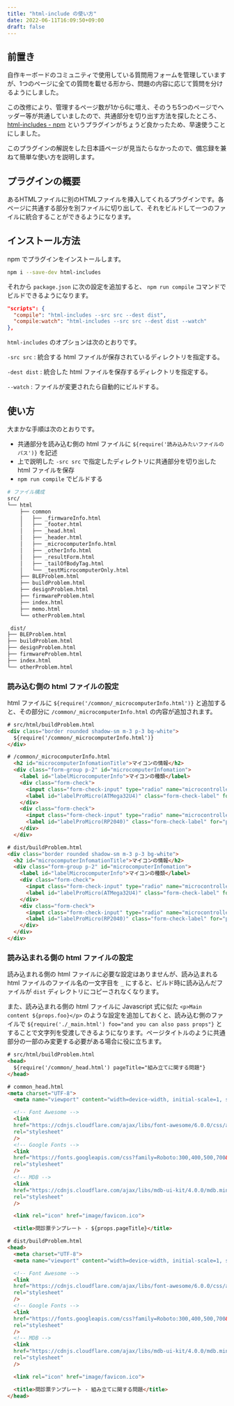 ```yaml
---
title: "html-include の使い方"
date: 2022-06-11T16:09:50+09:00
draft: false
---
```


## 前置き

自作キーボードのコミュニティで使用している質問用フォームを管理していますが、1つのページに全ての質問を載せる形から、問題の内容に応じて質問を分けるようにしました。

この改修により、管理するページ数が1から6に増え、そのうち5つのページでヘッダー等が共通していましたので、共通部分を切り出す方法を探したところ、[html-includes - npm](https://www.npmjs.com/package/html-includes) というプラグインがちょうど良かったため、早速使うことにしました。

このプラグインの解説をした日本語ページが見当たらなかったので、備忘録を兼ねて簡単な使い方を説明します。

## プラグインの概要

あるHTMLファイルに別のHTMLファイルを挿入してくれるプラグインです。各ページに共通する部分を別ファイルに切り出して、それをビルドして一つのファイルに統合することができるようになります。


## インストール方法

npm でプラグインをインストールします。

```bash
npm i --save-dev html-includes
```

それから `package.json` に次の設定を追加すると、 `npm run compile` コマンドでビルドできるようになります。

```json
"scripts": {
  "compile": "html-includes --src src --dest dist",
  "compile:watch": "html-includes --src src --dest dist --watch"
},
```

`html-includes` のオプションは次のとおりです。

`-src src`
: 統合する html ファイルが保存されているディレクトリを指定する。

`-dest dist`
: 統合した html ファイルを保存するディレクトリを指定する。

`--watch`
: ファイルが変更されたら自動的にビルドする。

## 使い方

大まかな手順は次のとおりです。

- 共通部分を読み込む側の html ファイルに `${require('読み込みたいファイルのパス')}` を記述
- 上で説明した `-src src` で指定したディレクトリに共通部分を切り出した html ファイルを保存
- `npm run compile` でビルドする

```bash
# ファイル構成
src/
└── html
    ├── common
    │   ├── _firmwareInfo.html
    │   ├── _footer.html
    │   ├── _head.html
    │   ├── _header.html
    │   ├── _microcomputerInfo.html
    │   ├── _otherInfo.html
    │   ├── _resultForm.html
    │   ├── _tailOfBodyTag.html
    │   └── _testMicrocomputerOnly.html
    ├── BLEProblem.html
    ├── buildProblem.html
    ├── designProblem.html
    ├── firmwareProblem.html
    ├── index.html
    ├── memo.html
    └── otherProblem.html

 dist/
├── BLEProblem.html
├── buildProblem.html
├── designProblem.html
├── firmwareProblem.html
├── index.html
└── otherProblem.html
```

### 読み込む側の html ファイルの設定

html ファイルに `${require('/common/_microcomputerInfo.html')}` と追加すると、その部分に `/common/_microcomputerInfo.html` の内容が追加されます。

```html
# src/html/buildProblem.html
<div class="border rounded shadow-sm m-3 p-3 bg-white">
  ${require('/common/_microcomputerInfo.html')}
</div>
```

```html
# /common/_microcomputerInfo.html
  <h2 id="microcomputerInfomationTitle">マイコンの情報</h2>
  <div class="form-group p-2" id="microcomputerInfomation">
    <label id="labelMicrocomputerInfo">マイコンの種類</label>
    <div class="form-check">
      <input class="form-check-input" type="radio" name="microcontroller" id="promicro(atmega32u4)" value="Pro Micro(ATmega32U4)">
      <label id="labelProMicro(ATMega32U4)" class="form-check-label" for="promicro(atmega32u4)">Pro Micro(ATmega32U4)</label>
    </div>
    <div class="form-check">
      <input class="form-check-input" type="radio" name="microcontroller" id="promicro(RP2040)" value="Pro Micro(RP2040)">
      <label id="labelProMicro(RP2040)" class="form-check-label" for="promicro(RP2040)">Pro Micro(RP2040)</label>
    </div>
  </div>
```

```html
# dist/buildProblem.html
<div class="border rounded shadow-sm m-3 p-3 bg-white">
  <h2 id="microcomputerInfomationTitle">マイコンの情報</h2>
  <div class="form-group p-2" id="microcomputerInfomation">
    <label id="labelMicrocomputerInfo">マイコンの種類</label>
    <div class="form-check">
      <input class="form-check-input" type="radio" name="microcontroller" id="promicro(atmega32u4)" value="Pro Micro(ATmega32U4)">
      <label id="labelProMicro(ATMega32U4)" class="form-check-label" for="promicro(atmega32u4)">Pro Micro(ATmega32U4)</label>
    </div>
    <div class="form-check">
      <input class="form-check-input" type="radio" name="microcontroller" id="promicro(RP2040)" value="Pro Micro(RP2040)">
      <label id="labelProMicro(RP2040)" class="form-check-label" for="promicro(RP2040)">Pro Micro(RP2040)</label>
    </div>
  </div>
</div>
```

### 読み込まれる側の html ファイルの設定

読み込まれる側の html ファイルに必要な設定はありませんが、読み込まれる html ファイルのファイル名の一文字目を `_` にすると、ビルド時に読み込んだファイルが `dist` ディレクトリにコピーされなくなります。

また、読み込まれる側の html ファイルに Javascript 式に似た `<p>Main content ${props.foo}</p>` のような設定を追加しておくと、読み込む側のファイルで `${require('./_main.html') foo="and you can also pass props"}` とすることで文字列を受渡しできるようになります。ページタイトルのように共通部分の一部のみ変更する必要がある場合に役に立ちます。

```html
# src/html/buildProblem.html
<head>
  ${require('/common/_head.html') pageTitle="組み立てに関する問題"}
</head>
```

```html
# common_head.html
<meta charset="UTF-8">
  <meta name="viewport" content="width=device-width, initial-scale=1, shrink-to-fit=no">

  <!-- Font Awesome -->
  <link
  href="https://cdnjs.cloudflare.com/ajax/libs/font-awesome/6.0.0/css/all.min.css"
  rel="stylesheet"
  />
  <!-- Google Fonts -->
  <link
  href="https://fonts.googleapis.com/css?family=Roboto:300,400,500,700&display=swap"
  rel="stylesheet"
  />
  <!-- MDB -->
  <link
  href="https://cdnjs.cloudflare.com/ajax/libs/mdb-ui-kit/4.0.0/mdb.min.css"
  rel="stylesheet"
  />

  <link rel="icon" href="image/favicon.ico">

  <title>問診票テンプレート - ${props.pageTitle}</title>
```

```html
# dist/buildProblem.html
<head>
  <meta charset="UTF-8">
  <meta name="viewport" content="width=device-width, initial-scale=1, shrink-to-fit=no">

  <!-- Font Awesome -->
  <link
  href="https://cdnjs.cloudflare.com/ajax/libs/font-awesome/6.0.0/css/all.min.css"
  rel="stylesheet"
  />
  <!-- Google Fonts -->
  <link
  href="https://fonts.googleapis.com/css?family=Roboto:300,400,500,700&display=swap"
  rel="stylesheet"
  />
  <!-- MDB -->
  <link
  href="https://cdnjs.cloudflare.com/ajax/libs/mdb-ui-kit/4.0.0/mdb.min.css"
  rel="stylesheet"
  />

  <link rel="icon" href="image/favicon.ico">

  <title>問診票テンプレート - 組み立てに関する問題</title>
</head>
```